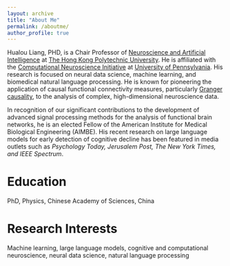 ```yaml
---
layout: archive
title: "About Me"
permalink: /aboutme/
author_profile: true
---
```


Hualou Liang, PHD, is a Chair Professor of [Neuroscience and Artificial Intelligence](https://www.polyu.edu.hk/lst/people/academic-staff/liang-hualou/) at [The Hong Kong Polytechnic University](https://www.polyu.edu.hk). He is affiliated with the [Computational Neuroscience Initiative](https://cni.upenn.edu/) at [University of Pennsylvania](https://home.www.upenn.edu/). His research is focused on neural data science, machine learning, and biomedical natural language processing. He is known for pioneering the application of causal functional connectivity measures, particularly [Granger causality](https://brain-smart.org/), to the analysis of complex, high-dimensional neuroscience data. 

In recognition of our significant contributions to the development of advanced signal processing methods for the analysis of functional brain networks, he is an elected Fellow of the American Institute for Medical Biological Engineering (AIMBE). His recent research on large language models for early detection of cognitive decline has been featured in media outlets such as *Psychology Today, Jerusalem Post, The New York Times, and IEEE Spectrum*.  

Education
======
PhD, Physics, Chinese Academy of Sciences, China

Research Interests
======
Machine learning, large language models, cognitive and computational neuroscience, neural data science, natural language processing
